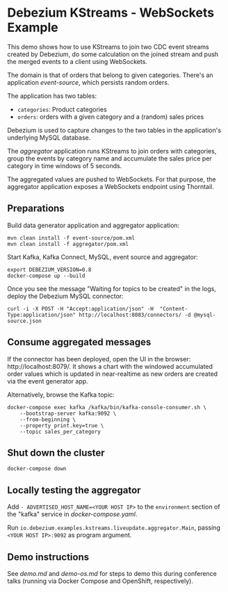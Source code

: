 # Debezium KStreams - WebSockets Example

This demo shows how to use KStreams to join two CDC event streams created by Debezium,
do some calculation on the joined stream and push the merged events to a client using WebSockets.

The domain is that of orders that belong to given categories.
There's an application _event-source_, which persists random orders.

The application has two tables:

* `categories`: Product categories
* `orders`: orders with a given category and a (random) sales prices

Debezium is used to capture changes to the two tables in the application's underlying MySQL database.

The _aggregator_ application runs KStreams to join orders with categories,
group the events by category name and accumulate the sales price per category in time windows of 5 seconds.

The aggregated values are pushed to WebSockets.
For that purpose, the aggregator application exposes a WebSockets endpoint using Thorntail.

## Preparations

Build data generator application and aggregator application:

```shell
mvn clean install -f event-source/pom.xml
mvn clean install -f aggregator/pom.xml
```

Start Kafka, Kafka Connect, MySQL, event source and aggregator:

```shell
export DEBEZIUM_VERSION=0.8
docker-compose up --build
```

Once you see the message "Waiting for topics to be created" in the logs,
deploy the Debezium MySQL connector:

```shell
curl -i -X POST -H "Accept:application/json" -H  "Content-Type:application/json" http://localhost:8083/connectors/ -d @mysql-source.json
```

## Consume aggregated messages

If the connector has been deployed, open the UI in the browser: http://localhost:8079/.
It shows a chart with the windowed accumulated order values which is updated in near-realtime as new orders are created via the event generator app.

Alternatively, browse the Kafka topic:

```shell
docker-compose exec kafka /kafka/bin/kafka-console-consumer.sh \
    --bootstrap-server kafka:9092 \
    --from-beginning \
    --property print.key=true \
    --topic sales_per_category
```

## Shut down the cluster

```shell
docker-compose down
```

## Locally testing the aggregator

Add `- ADVERTISED_HOST_NAME=<YOUR HOST IP>` to the `environment` section of the "kafka" service in _docker-compose.yaml_.

Run `io.debezium.examples.kstreams.liveupdate.aggregator.Main`, passing `<YOUR HOST IP>:9092` as program argument.

## Demo instructions

See _demo.md_ and _demo-os.md_ for steps to demo this during conference talks (running via Docker Compose and OpenShift, respectively).
